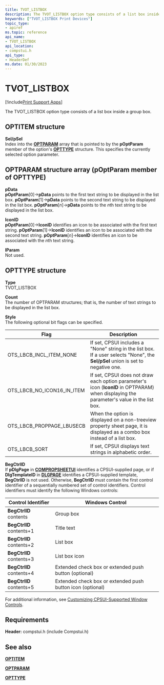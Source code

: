 ```yaml
---
title: TVOT_LISTBOX
description: The TVOT_LISTBOX option type consists of a list box inside a group box.
keywords: ["TVOT_LISTBOX Print Devices"]
topic_type:
- apiref
ms.topic: reference
api_name:
- TVOT_LISTBOX
api_location:
- compstui.h
api_type:
- HeaderDef
ms.date: 01/30/2023
---
```


# TVOT_LISTBOX

[!include[Print Support Apps](../includes/print-support-apps.md)]

The TVOT_LISTBOX option type consists of a list box inside a group box.

## OPTITEM structure  

**Sel/pSel**  
Index into the [**OPTPARAM**](/windows-hardware/drivers/ddi/compstui/ns-compstui-_optparam) array that is pointed to by the **pOptParam** member of the option's [**OPTTYPE**](/windows-hardware/drivers/ddi/compstui/ns-compstui-_opttype) structure. This specifies the currently selected option parameter.

## OPTPARAM structure array (pOptParam member of OPTTYPE)  

**pData**  
**pOptParam**\[0\]->**pData** points to the first text string to be displayed in the list box. **pOptParam**\[1\]->**pData** points to the second text string to be displayed in the list box. **pOptParam**\[*n*\]->**pData** points to the *n*th text string to be displayed in the list box.

**IconID**  
**pOptParam**\[0\]->**IconID** identifies an icon to be associated with the first text string. **pOptParam**\[1\]->**IconID** identifies an icon to be associated with the second text string. **pOptParam**\[*n*\]->**IconID** identifies an icon to be associated with the *n*th text string.

**lParam**  
Not used.

## OPTTYPE structure

**Type**  
TVOT_LISTBOX

**Count**  
The number of OPTPARAM structures; that is, the number of text strings to be displayed in the list box.

**Style**  
The following optional bit flags can be specified.

| Flag | Description |
|--|--|
| OTS_LBCB_INCL_ITEM_NONE | If set, CPSUI includes a "None" string in the list box. If a user selects "None", the **Sel/pSel** union is set to negative one. |
| OTS_LBCB_NO_ICON16_IN_ITEM | If set, CPSUI does not draw each option parameter's icon (**IconID** in OPTPARAM) when displaying the parameter's value in the list box. |
| OTS_LBCB_PROPPAGE_LBUSECB | When the option is displayed on a non-treeview property sheet page, it is displayed as a combo box instead of a list box. |
| OTS_LBCB_SORT | If set, CPSUI displays text strings in alphabetic order. |

**BegCtrlID**  
If **pDlgPage** in [**COMPROPSHEETUI**](/windows-hardware/drivers/ddi/compstui/ns-compstui-_compropsheetui) identifies a CPSUI-supplied page, or if **DlgTemplateID** in [**DLGPAGE**](/windows-hardware/drivers/ddi/compstui/ns-compstui-_dlgpage) identifies a CPSUI-supplied template, **BegCtrlID** is not used. Otherwise, **BegCtrlID** must contain the first control identifier of a sequentially numbered set of control identifiers. Control identifiers must identify the following Windows controls:

| Control Identifier | Windows Control |
|--|--|
| **BegCtrlID** contents | Group box |
| **BegCtrlID** contents+1 | Title text |
| **BegCtrlID** contents+2 | List box |
| **BegCtrlID** contents+3 | List box icon |
| **BegCtrlID** contents+4 | Extended check box or extended push button (optional) |
| **BegCtrlID** contents+5 | Extended check box or extended push button icon (optional) |

For additional information, see [Customizing CPSUI-Supported Window Controls](./customizing-cpsui-supported-window-controls.md).

## Requirements

**Header:** compstui.h (include Compstui.h)

## See also

[**OPTITEM**](/windows-hardware/drivers/ddi/compstui/ns-compstui-_optitem)

[**OPTPARAM**](/windows-hardware/drivers/ddi/compstui/ns-compstui-_optparam)

[**OPTTYPE**](/windows-hardware/drivers/ddi/compstui/ns-compstui-_opttype)
